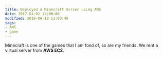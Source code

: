 ```yaml
---
title: Deployed a Minecraft Server using AWS
date: 2017-04-02 12:00:00
modified: 2019-09-18 13:09:49
tags:
- AWS
- game
---
```


Minecraft is one of the games that I am fond of, so are my friends. We rent a virtual server from **AWS EC2**.
